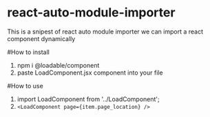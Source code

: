 # react-auto-module-importer
This is a snipest of react auto module importer
we can import a react component dynamically

#How to install
1. npm i @loadable/component
2. paste LoadComponent.jsx component into your file

#How to use
1. import LoadComponent from '../LoadComponent';
2. ```<LoadComponent page={item.page_location} />```
